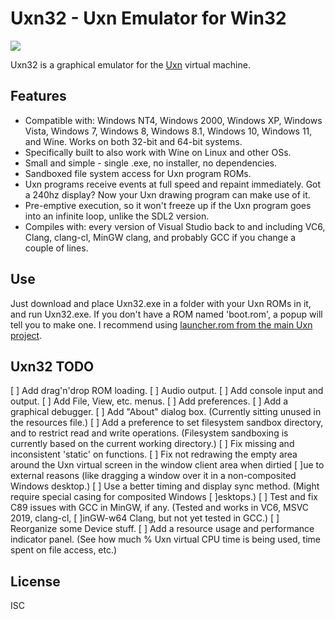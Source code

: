 Uxn32 - Uxn Emulator for Win32
==============================

![](https://raw.githubusercontent.com/wiki/randrew/uxn32/uxn32-banner.png)

Uxn32 is a graphical emulator for the [Uxn](https://wiki.xxiivv.com/site/uxn.html) virtual machine.

Features
--------

* Compatible with: Windows NT4, Windows 2000, Windows XP, Windows Vista, Windows 7, Windows 8, Windows 8.1, Windows 10, Windows 11, and Wine. Works on both 32-bit and 64-bit systems.
* Specifically built to also work with Wine on Linux and other OSs.
* Small and simple - single .exe, no installer, no dependencies.
* Sandboxed file system access for Uxn program ROMs.
* Uxn programs receive events at full speed and repaint immediately. Got a 240hz display? Now your Uxn drawing program can make use of it.
* Pre-emptive execution, so it won't freeze up if the Uxn program goes into an infinite loop, unlike the SDL2 version.
* Compiles with: every version of Visual Studio back to and including VC6, Clang, clang-cl, MinGW clang, and probably GCC if you change a couple of lines.

Use
---

Just download and place Uxn32.exe in a folder with your Uxn ROMs in it, and run Uxn32.exe. If you don't have a ROM named 'boot.rom', a popup will tell you to make one. I recommend using [launcher.rom from the main Uxn project](https://git.sr.ht/~rabbits/uxn/tree/main/item/projects/software/launcher.tal).

Uxn32 TODO
----------

[ ] Add drag'n'drop ROM loading.
[ ] Audio output.
[ ] Add console input and output.
[ ] Add File, View, etc. menus.
[ ] Add preferences.
[ ] Add a graphical debugger.
[ ] Add "About" dialog box. (Currently sitting unused in the resources file.)
[ ] Add a preference to set filesystem sandbox directory, and to restrict read and write operations. (Filesystem sandboxing is currently based on the current working directory.)
[ ] Fix missing and inconsistent 'static' on functions.
[ ] Fix not redrawing the empty area around the Uxn virtual screen in the window client area when dirtied [ ]ue to external reasons (like dragging a window over it in a non-composited Windows desktop.)
[ ] Use a better timing and display sync method. (Might require special casing for composited Windows [ ]esktops.)
[ ] Test and fix C89 issues with GCC in MinGW, if any. (Tested and works in VC6, MSVC 2019, clang-cl, [ ]inGW-w64 Clang, but not yet tested in GCC.)
[ ] Reorganize some Device stuff.
[ ] Add a resource usage and performance indicator panel. (See how much % Uxn virtual CPU time is being used, time spent on file access, etc.)

License
-------

ISC
